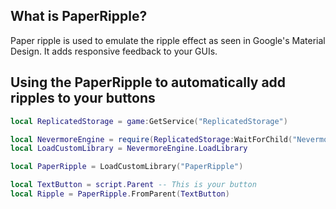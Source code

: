 ## What is PaperRipple?
Paper ripple is used to emulate the ripple effect as seen in Google's Material Design. It adds responsive feedback to your GUIs. 

## Using the PaperRipple to automatically add ripples to your buttons

```lua
local ReplicatedStorage = game:GetService("ReplicatedStorage")

local NevermoreEngine = require(ReplicatedStorage:WaitForChild("NevermoreEngine"))
local LoadCustomLibrary = NevermoreEngine.LoadLibrary

local PaperRipple = LoadCustomLibrary("PaperRipple")

local TextButton = script.Parent -- This is your button
local Ripple = PaperRipple.FromParent(TextButton)
```